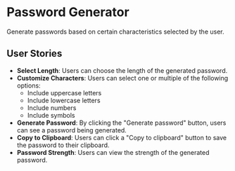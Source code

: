 # Password Generator

Generate passwords based on certain characteristics selected by the user.

## User Stories

- **Select Length**: Users can choose the length of the generated password.
- **Customize Characters**: Users can select one or multiple of the following options:
    - Include uppercase letters
    - Include lowercase letters
    - Include numbers
    - Include symbols
- **Generate Password**: By clicking the "Generate password" button, users can see a password being generated.
- **Copy to Clipboard**: Users can click a "Copy to clipboard" button to save the password to their clipboard.
- **Password Strength**: Users can view the strength of the generated password.
